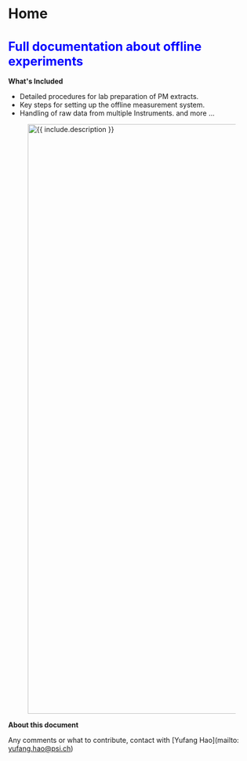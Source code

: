 # Home

 <h1 style="color:blue;font-size:25px;"> Full documentation about offline experiments </h1>

__What's Included__  

* Detailed procedures for lab preparation of PM extracts.
* Key steps for setting up the offline measurement system.
* Handling of raw data from multiple Instruments. 
and more ...

<figure class="image">
  <img src="https://i.stack.imgur.com/tjmPv.png" width="1200" alt="{{ include.description }}">
  <figcaption></figcaption>
</figure>

__About this document__

Any comments or what to contribute, contact with [Yufang Hao](mailto: yufang.hao@psi.ch)
